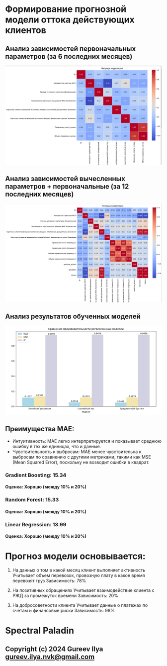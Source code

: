 # Формирование прогнозной модели оттока действующих клиентов

## Анализ зависимостей первоначальных параметров (за 6 последних месяцев)
![Models](https://github.com/Ghost-Name/Hackathon_PVD/blob/PNG/PNG/analysis_V1.png)

## Анализ зависимостей вычесленных параметров + первоначальные (за 12 последних месяцев)
![Models](https://github.com/Ghost-Name/Hackathon_PVD/blob/PNG/PNG/analysis_V2.png)

## Анализ результатов обученных моделей
![Models](https://github.com/Ghost-Name/Hackathon_PVD/blob/PNG/PNG/models.png)

## Преимущества MAE:
* Интуитивность: MAE легко интерпретируется и показывает среднюю ошибку в тех же единицах, что и данные.
* Чувствительность к выбросам: MAE менее чувствительна к выбросам по сравнению с другими метриками, такими  как MSE (Mean Squared Error), поскольку не возводит ошибки в квадрат.

### Gradient Boosting: 15.34
  #### Оценка: Хорошо (между 10% и 20%)
### Random Forest: 15.33
  #### Оценка: Хорошо (между 10% и 20%)
### Linear Regression: 13.99
  #### Оценка: Хорошо (между 10% и 20%)

# Прогноз модели основывается:
1) На данных о том в какой месяц клиент выполняет активность 
Учитывает объем перевозок, провозную плату в какое время перевозят груз
Зависимость: 78%

2) На позитивных обращениях
Учитывает взаимодействие клиента с РЖД за промежуток времени
Зависимость: 20%

3) На добросоветности клиента
Учитывает данные о платежах по счетам и финансовые риски
Зависимость: 98%

# **Spectral Paladin**
## **Copyright (c) 2024 Gureev Ilya gureev.ilya.nvk@gmail.com**

